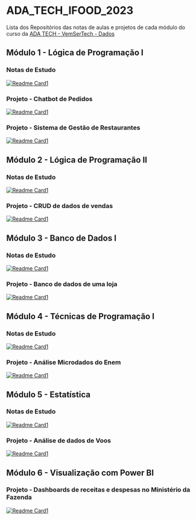 # ADA_TECH_IFOOD_2023
Lista dos Repositórios das notas de aulas e projetos de cada módulo do curso da [ADA TECH - VemSerTech - Dados](https://ada.tech/sou-aluno/programas/ifood-vem-ser-tech)

## Módulo 1 - Lógica de Programação I
### Notas de Estudo
[![Readme Card1](https://github-readme-stats.vercel.app/api/pin/?username=RSAmanda&repo=Ada_iFood_Mod01_Logica_de_programacao_1&theme=dracula)](https://github.com/RSAmanda/Ada_iFood_Mod01_Logica_de_programacao_1)

### Projeto - Chatbot de Pedidos
[![Readme Card1](https://github-readme-stats.vercel.app/api/pin/?username=RSAmanda&repo=Chatbot_pedidos&theme=dracula)](https://github.com/RSAmanda/Chatbot_pedidos)


### Projeto - Sistema de Gestão de Restaurantes
[![Readme Card1](https://github-readme-stats.vercel.app/api/pin/?username=Grupo-B-Turma-2-Ada-VemSerTech&repo=Projeto_Mod01_Ada_VemSerTech&theme=dracula)](https://github.com/Grupo-B-Turma-2-Ada-VemSerTech/Projeto_Mod01_Ada_VemSerTech)

## Módulo 2 - Lógica de Programação II
### Notas de Estudo
[![Readme Card1](https://github-readme-stats.vercel.app/api/pin/?username=RSAmanda&repo=Ada_iFood_Mod02_Logica_de_programacao_2&theme=dracula)](https://github.com/RSAmanda/Ada_iFood_Mod02_Logica_de_programacao_2)

### Projeto - CRUD de dados de vendas
[![Readme Card1](https://github-readme-stats.vercel.app/api/pin/?username=Grupo-B-Turma-2-Ada-VemSerTech&repo=Projeto_Mod02_Ada_VemSerTech&theme=dracula)](https://github.com/Grupo-B-Turma-2-Ada-VemSerTech/Projeto_Mod02_Ada_VemSerTech)

## Módulo 3 - Banco de Dados I
### Notas de Estudo
[![Readme Card1](https://github-readme-stats.vercel.app/api/pin/?username=RSAmanda&repo=Ada_iFood_Mod03_Banco_de_Dados_1&theme=dracula)](https://github.com/RSAmanda/Ada_iFood_Mod03_Banco_de_Dados_1)

### Projeto - Banco de dados de uma loja
[![Readme Card1](https://github-readme-stats.vercel.app/api/pin/?username=Grupo-B-Turma-2-Ada-VemSerTech&repo=Projeto_Mod03_Ada_VemSerTech&theme=dracula)](https://github.com/Grupo-B-Turma-2-Ada-VemSerTech/Projeto_Mod03_Ada_VemSerTech)

## Módulo 4 - Técnicas de Programação I
### Notas de Estudo
[![Readme Card1](https://github-readme-stats.vercel.app/api/pin/?username=RSAmanda&repo=Ada_iFood_Mod04_Tecnicas_de_Programacao_1&theme=dracula)](https://github.com/RSAmanda/Ada_iFood_Mod04_Tecnicas_de_Programacao_1)

### Projeto - Análise Microdados do Enem
[![Readme Card1](https://github-readme-stats.vercel.app/api/pin/?username=Grupo-B-Turma-2-Ada-VemSerTech&repo=Projeto_Mod04_Ada_VemSerTech&theme=dracula)](https://github.com/Grupo-B-Turma-2-Ada-VemSerTech/Projeto_Mod04_Ada_VemSerTech)

## Módulo 5 - Estatística
### Notas de Estudo
[![Readme Card1](https://github-readme-stats.vercel.app/api/pin/?username=RSAmanda&repo=Ada_iFood_Mod05_Estatistica_1&theme=dracula)](https://github.com/RSAmanda/Ada_iFood_Mod05_Estatistica_1)

### Projeto - Análise de dados de Voos
[![Readme Card1](https://github-readme-stats.vercel.app/api/pin/?username=AdrielyZBoller&repo=Projeto_Mod05_Ada_VemSerTech&theme=dracula)]([https://github.com/Grupo-B-Turma-2-Ada-VemSerTech/Projeto_Mod04_Ada_VemSerTech](https://github.com/AdrielyZBoller/Projeto_Mod05_Ada_VemSerTech))

## Módulo 6 - Visualização com Power BI

### Projeto - Dashboards de receitas e despesas no Ministério da Fazenda
[![Readme Card1](https://github-readme-stats.vercel.app/api/pin/?username=Grupo-B-Turma-2-Ada-VemSerTech&repo=Projeto_Mod6_Ada_VemSerTech&theme=dracula)](https://github.com/Grupo-B-Turma-2-Ada-VemSerTech/Projeto_Mod6_Ada_VemSerTech)
